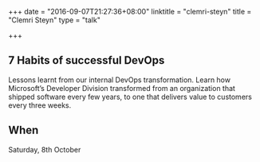 +++
date = "2016-09-07T21:27:36+08:00"
linktitle = "clemri-steyn"
title = "Clemri Steyn"
type = "talk"

+++

<div class="span-15  ">
  <div class="span-15  last ">
  <h2>7 Habits of successful DevOps</h2>
  <p>
  Lessons learnt from our internal DevOps transformation. Learn how Microsoft’s Developer Division transformed from an organization that shipped software every few years, to one that delivers value to customers every three weeks.
  </p>
  <h2>When</h2>
  <p><time datetime="2016-10-08T14:00">Saturday, 8th October</time></p>
  </div>
</div>
